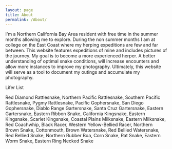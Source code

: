 ```yaml
---
layout: page
title: About
permalink: /About/
---
```


I'm a Northern California Bay Area resident with free time in the summer months allowing me to explore. 
During the non summer months I am at college on the East Coast where my herping expeditions are few and far between.
This website features expeditions of mine and includes pictures of the journey. 
My goal is to become a more experienced herper. A better understanding of optimal snake conditions, will increase encounters and allow more instances to improve my photography.
Ultimately, this website will serve as a tool to document my outings and accumulate my photography.

Lifer List

Red Diamond Rattlesnake, Northern Pacific Rattlesnake, Southern Pacific Rattlesnake, Pygmy Rattlesnake, Pacific Gophersnake, San Diego Gophersnake, Diablo Range Gartersnake, Santa Cruz Gartersnake, Eastern Gartersnake, Eastern Ribbon Snake, California Kingsnake, Eastern Kingsnake, Scarlet Kingsnake, Coastal Plains Milksnake, Eastern Milksnake, Red Coachwhip, Black Racer, Western Yellow-Bellied Racer, Northern Brown Snake, Cottonmouth, Brown Watersnake, Red Bellied Watersnake, Red Bellied Snake,  Northern Rubber Boa,  Corn Snake, Rat Snake, Eastern Worm Snake, Eastern Ring Necked Snake